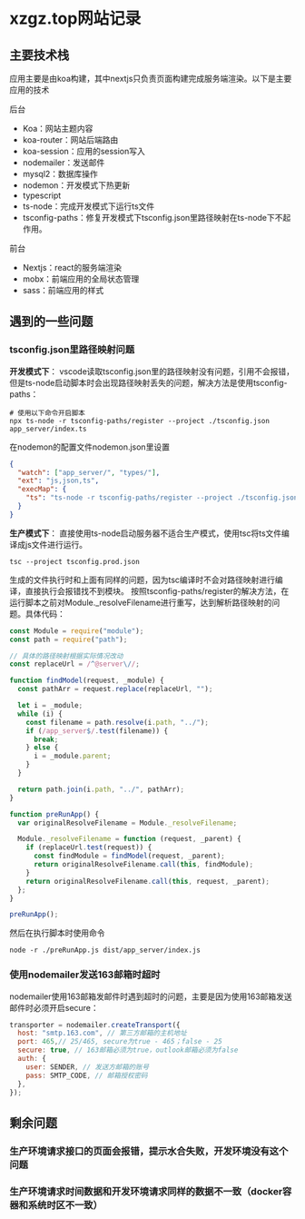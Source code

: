 # xzgz.top网站记录

## 主要技术栈
应用主要是由koa构建，其中nextjs只负责页面构建完成服务端渲染。以下是主要应用的技术  

后台
- Koa：网站主题内容
- koa-router：网站后端路由
- koa-session：应用的session写入
- nodemailer：发送邮件
- mysql2：数据库操作
- nodemon：开发模式下热更新
- typescript
- ts-node：完成开发模式下运行ts文件
- tsconfig-paths：修复开发模式下tsconfig.json里路径映射在ts-node下不起作用。

前台
- Nextjs：react的服务端渲染
- mobx：前端应用的全局状态管理
- sass：前端应用的样式

## 遇到的一些问题
### tsconfig.json里路径映射问题
**开发模式下**：
vscode读取tsconfig.json里的路径映射没有问题，引用不会报错，但是ts-node启动脚本时会出现路径映射丢失的问题，解决方法是使用tsconfig-paths：
```shell
# 使用以下命令开启脚本
npx ts-node -r tsconfig-paths/register --project ./tsconfig.json app_server/index.ts
```
在nodemon的配置文件nodemon.json里设置
```json
{
  "watch": ["app_server/", "types/"],
  "ext": "js,json,ts",
  "execMap": {
    "ts": "ts-node -r tsconfig-paths/register --project ./tsconfig.json"
  }
}
```
**生产模式下**：
直接使用ts-node启动服务器不适合生产模式，使用tsc将ts文件编译成js文件进行运行。
```shell
tsc --project tsconfig.prod.json
```
生成的文件执行时和上面有同样的问题，因为tsc编译时不会对路径映射进行编译，直接执行会报错找不到模块。
按照tsconfig-paths/register的解决方法，在运行脚本之前对Module._resolveFilename进行重写，达到解析路径映射的问题。具体代码：
```javascript
const Module = require("module");
const path = require("path");

// 具体的路径映射根据实际情况改动
const replaceUrl = /^@server\//;

function findModel(request, _module) {
  const pathArr = request.replace(replaceUrl, "");

  let i = _module;
  while (i) {
    const filename = path.resolve(i.path, "../");
    if (/app_server$/.test(filename)) {
      break;
    } else {
      i = _module.parent;
    }
  }

  return path.join(i.path, "../", pathArr);
}

function preRunApp() {
  var originalResolveFilename = Module._resolveFilename;

  Module._resolveFilename = function (request, _parent) {
    if (replaceUrl.test(request)) {
      const findModule = findModel(request, _parent);
      return originalResolveFilename.call(this, findModule);
    }
    return originalResolveFilename.call(this, request, _parent);
  };
}

preRunApp();
```
然后在执行脚本时使用命令
```shell
node -r ./preRunApp.js dist/app_server/index.js
```
### 使用nodemailer发送163邮箱时超时
nodemailer使用163邮箱发邮件时遇到超时的问题，主要是因为使用163邮箱发送邮件时必须开启secure：
```javascript
transporter = nodemailer.createTransport({
  host: "smtp.163.com", // 第三方邮箱的主机地址
  port: 465,// 25/465, secure为true - 465；false - 25
  secure: true, // 163邮箱必须为true，outlook邮箱必须为false
  auth: {
    user: SENDER, // 发送方邮箱的账号
    pass: SMTP_CODE, // 邮箱授权密码
  },
});
```
## 剩余问题
### 生产环境请求接口的页面会报错，提示水合失败，开发环境没有这个问题
### 生产环境请求时间数据和开发环境请求同样的数据不一致（docker容器和系统时区不一致）